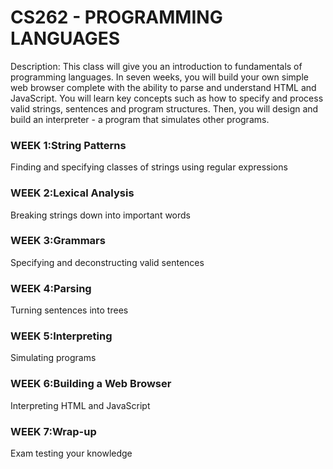 ﻿# CS262 - PROGRAMMING LANGUAGES
Description: This class will give you an introduction to fundamentals of programming languages. In seven weeks, you will build your own simple web browser complete with the ability to parse and understand HTML and JavaScript. You will learn key concepts such as how to specify and process valid strings, sentences and program structures. Then, you will design and build an interpreter - a program that simulates other programs.
### WEEK 1:String Patterns
Finding and specifying classes of strings using regular expressions
### WEEK 2:Lexical Analysis
Breaking strings down into important words
### WEEK 3:Grammars
Specifying and deconstructing valid sentences
### WEEK 4:Parsing
Turning sentences into trees
### WEEK 5:Interpreting
Simulating programs
### WEEK 6:Building a Web Browser
Interpreting HTML and JavaScript
### WEEK 7:Wrap-up
Exam testing your knowledge
